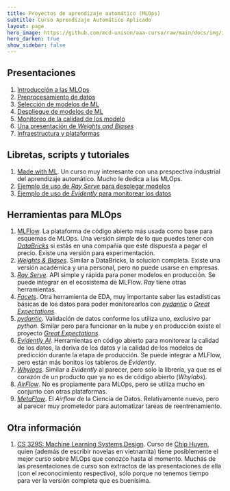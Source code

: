 ```yaml
---
title: Proyectos de aprendizaje automático (MLOps) 
subtitle: Curso Aprendizaje Automático Aplicado
layout: page
hero_image: https://github.com/mcd-unison/aaa-curso/raw/main/docs/img/intro-banner.jpeg
hero_darken: true
show_sidebar: false
---
```


## Presentaciones

1. [Introducción a las MLOps](https://github.com/mcd-unison/aaa-curso/raw/main/slides/MLOps-intro.pdf)
2. [Preprocesamiento de datos](https://github.com/mcd-unison/aaa-curso/raw/main/slides/mlops-preprocesamiento.pdf)
3. [Selección de modelos de ML](https://github.com/mcd-unison/aaa-curso/raw/main/slides/mlops-seleccion.pdf)
4. [Despliegue de modelos de ML](https://github.com/mcd-unison/aaa-curso/raw/main/slides/mlops-deploy.pptx)
5. [Monitoreo de la calidad de los modelo](https://github.com/mcd-unison/aaa-curso/raw/main/slides/mlops-monitor.pptx)
6. [Una presentación de *Weights and Biases*](https://github.com/mcd-unison/aaa-curso/raw/main/slides/WandB-tutorial.pptx)
7. [Infraestructura y plataformas](https://github.com/mcd-unison/aaa-curso/raw/main/slides/MLOps-intro.pdf)



## Libretas, scripts y tutoriales

1. [Made with ML](https://madewithml.com). Un curso muy interesante con una prespectiva industrial del aprendizaje automático. Mucho le dedica a las MLOps.
2. [Ejemplo de uso de *Ray Serve* para desplegar modelos](https://github.com/anyscale/academy/blob/main/ray-serve/e2e/tutorial.ipynb)
3. [Ejemplo de uso de *Evidently* para monitorear los datos](https://github.com/anyscale/academy/blob/main/ray-serve/e2e/tutorial.ipynb)

## Herramientas para MLOps

1. [MLFlow](https://www.mlflow.org). La plataforma de código abierto más usada como base para esquemas de MLOps. Una versión simple de lo que puedes tener con [*DataBricks*](https://databricks.com) si estás en una compañía que esté dispuesta a pagar el precio. Existe una versión para experimentación.
2. [*Weights & Biases*](https://wandb.ai/site). Similar a DataBricks, la solucion completa. Existe una versión académica y una personal, pero no puede usarse en empresas.
3. [*Ray Serve*](https://www.ray.io/ray-serve). API simple y rápida para poner modelos en producción. Se puede integrar en el ecosistema de MLFlow. *Ray* tiene otras herramientas.
4. [*Facets*](https://pair-code.github.io/facets/). Otra herramienta de EDA, muy importante saber las estadísticas básicas de los datos para poder monitorearlos con [*pydantic*](https://pydantic-docs.helpmanual.io) o [*Great Expectations*](https://github.com/great-expectations/great_expectations).
5. [*pydantic*](https://pydantic-docs.helpmanual.io). Validación de datos conforme los utiliza uno, exclusivo par *python*. Similar pero para funcionar en la nube y en producción existe el proyecto [*Great Expectations*](https://github.com/great-expectations/great_expectations).
6. [*Evidently AI*](https://evidentlyai.com). Herramientas en código abierto para monitorear la calidad de los datos, la deriva de los datos y la calidad de los modelos de predicción durante la etapa de producción. Se puede integrar a MLFlow, pero están más bonitos los tableros de *Evidently*.
7. [*Whylogs*](https://github.com/whylabs/whylogs). Similar a *Evidently* al parecer, pero solo la librería, ya que es el corazón de un producto que ya no es de código abierto (*Whylabs*). 
8. [*AirFlow*](https://airflow.apache.org). No es propiamente para MLOps, pero se utiliza mucho en conjunto con otras plataformas.
9. [*MetaFlow*](https://metaflow.org). El *Airflow* de la Ciencia de Datos. Relativamente nuevo, pero al parecer muy prometedor para automatizar tareas de reentrenamiento.

## Otra información

1. [CS 329S: Machine Learning Systems Design](https://stanford-cs329s.github.io/syllabus.html). Curso de [Chip Huyen](https://huyenchip.com), quien (además de escribir novelas en vietnamita) tiene posiblemente el mejor curso sobre MLOps que conozco hasta el momento. Muchas de las presentaciones de curso son extractos de las presentaciones de ella (con el reconocimiento respectivo), sólo porque no tenemos tiempo para ver la versión completa que es buenísima.